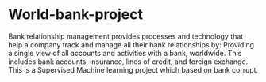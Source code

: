 # World-bank-project

Bank relationship management provides processes and technology that help a company track and manage all their bank relationships 
by: Providing a single view of all accounts and activities with a bank, worldwide. This includes bank accounts, insurance, lines 
of credit, and foreign exchange. This is a Supervised Machine learning project which based on bank corrupt.

